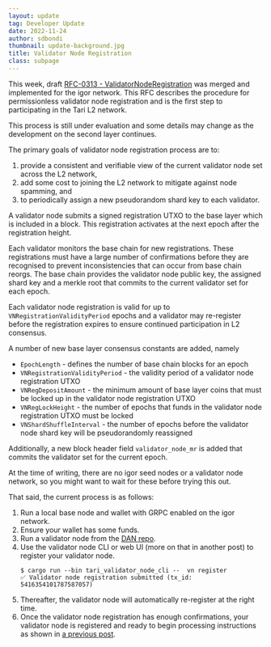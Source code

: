 ```yaml
---
layout: update
tag: Developer Update
date: 2022-11-24
author: sdbondi
thumbnail: update-background.jpg
title: Validator Node Registration
class: subpage
---
```


This week, draft [RFC-0313 - ValidatorNodeRegistration](https://rfc.tari.com/RFC-0313_VNRegistration.html) was merged
and implemented for the igor network. This RFC describes the procedure for permissionless validator node registration
and is the first step to participating in the Tari L2 network.

This process is still under evaluation and some details may change as the development on the second layer continues.

The primary goals of validator node registration process are to:

1. provide a consistent and verifiable view of the current validator node set across the L2 network,
2. add some cost to joining the L2 network to mitigate against node spamming, and
3. to periodically assign a new pseudorandom shard key to each validator.

A validator node submits a signed registration UTXO to the base layer which is included in a block.
This registration activates at the next epoch after the registration height.

Each validator monitors the base chain for new registrations. These registrations must have a large number of
confirmations before they are recognised to prevent inconsistencies that can occur from base chain reorgs. The base
chain provides the validator node public key, the assigned shard key and a merkle root that commits to the current
validator set for each epoch.

Each validator node registration is valid for up to `VNRegistrationValidityPeriod` epochs and a validator may
re-register before the registration expires to ensure continued participation in L2 consensus.

A number of new base layer consensus constants are added, namely

- `EpochLength` - defines the number of base chain blocks for an epoch
- `VNRegistrationValidityPeriod` - the validity period of a validator node registration UTXO
- `VNRegDepositAmount` - the minimum amount of base layer coins that must be locked up in the validator node registration UTXO
- `VNRegLockHeight` - the number of epochs that funds in the validator node registration UTXO must be locked
- `VNShardShuffleInterval` - the number of epochs before the validator node shard key will be pseudorandomly reassigned

Additionally, a new block header field `validator_node_mr` is added that commits the validator set for the current epoch.

At the time of writing, there are no igor seed nodes or a validator node network, so you might want to wait for these before trying this out.

That said, the current process is as follows:

1. Run a local base node and wallet with GRPC enabled on the igor network.
2. Ensure your wallet has some funds.
3. Run a validator node from the [DAN repo](https://github.com/tari-project/tari-dan).
4. Use the validator node CLI or web UI (more on that in another post) to register your validator node.
    ```shell
    $ cargo run --bin tari_validator_node_cli --  vn register
    ✅ Validator node registration submitted (tx_id: 5416354101787587057)
    ```
5. Thereafter, the validator node will automatically re-register at the right time.
6. Once the validator node registration has enough confirmations, your validator node is registered and ready to begin processing instructions as shown in [a previous post](./2022-11-10-update-94.md).
